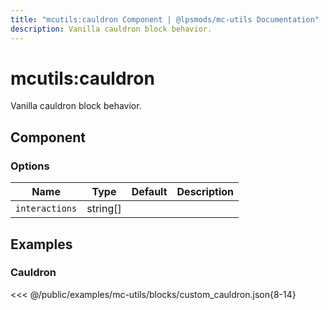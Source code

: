 ```yaml
---
title: "mcutils:cauldron Component | @lpsmods/mc-utils Documentation"
description: Vanilla cauldron block behavior.
---
```


# mcutils:cauldron

Vanilla cauldron block behavior.

## Component

### Options

| Name           | Type     | Default | Description |
| -------------- | -------- | ------- | ----------- |
| `interactions` | string[] |         |             |

## Examples

### Cauldron

<<< @/public/examples/mc-utils/blocks/custom_cauldron.json{8-14}
